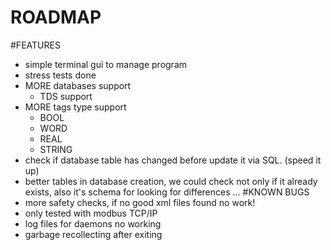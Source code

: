 
ROADMAP
===
#FEATURES
+ simple terminal gui to manage program
+ stress tests done
+ MORE databases support
    - TDS support
+ MORE tags type support
    - BOOL
    - WORD
    - REAL
    - STRING
+ check if database table has changed before update it via SQL. (speed it up)
+ better tables in database creation, we could check not only if it already exists, also it's schema for looking for differences
...
#KNOWN BUGS
+ more safety checks, if no good xml files found no work!
+ only tested with modbus TCP/IP
+ log files for daemons no working
+ garbage recollecting after exiting


